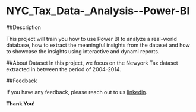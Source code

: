 # NYC_Tax_Data-_Analysis--Power-BI


##Description

This project will train you how to use Power BI to analyze a real-world database,
how to extract the meaningful insights from the dataset and how to showcase the insights using interactive and dynami reports.

##About Dataset
In this project, we focus on the Newyork Tax dataset extracted in between the period of 2004-2014.


##Feedback

If you have any feedback, please reach out to us [linkedin](https://www.linkedin.com/in/purnima14b/).

**Thank You!**

